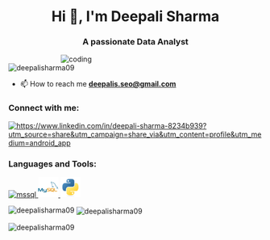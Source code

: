 <h1 align="center">Hi 👋, I'm Deepali Sharma</h1>
<h3 align="center">A passionate Data Analyst</h3>

<img align="right" alt="coding" width="400" src="https://cdn.dribbble.com/users/1364029/screenshots/16093268/media/68e82a7fb4904614a9066d6b540c14b2.gif">

<p align="left"> <img src="https://komarev.com/ghpvc/?username=deepalisharma09&label=Profile%20views&color=0e75b6&style=flat" alt="deepalisharma09" /> </p>

- 📫 How to reach me **deepalis.seo@gmail.com**

<h3 align="left">Connect with me:</h3>
<p align="left">
<a href="https://linkedin.com/in/https://www.linkedin.com/in/deepali-sharma-8234b939?utm_source=share&utm_campaign=share_via&utm_content=profile&utm_medium=android_app" target="blank"><img align="center" src="https://raw.githubusercontent.com/rahuldkjain/github-profile-readme-generator/master/src/images/icons/Social/linked-in-alt.svg" alt="https://www.linkedin.com/in/deepali-sharma-8234b939?utm_source=share&utm_campaign=share_via&utm_content=profile&utm_medium=android_app" height="30" width="40" /></a>
</p>

<h3 align="left">Languages and Tools:</h3>
<p align="left"> <a href="https://www.microsoft.com/en-us/sql-server" target="_blank" rel="noreferrer"> <img src="https://www.svgrepo.com/show/303229/microsoft-sql-server-logo.svg" alt="mssql" width="40" height="40"/> </a> <a href="https://www.mysql.com/" target="_blank" rel="noreferrer"> <img src="https://raw.githubusercontent.com/devicons/devicon/master/icons/mysql/mysql-original-wordmark.svg" alt="mysql" width="40" height="40"/> </a> <a href="https://www.python.org" target="_blank" rel="noreferrer"> <img src="https://raw.githubusercontent.com/devicons/devicon/master/icons/python/python-original.svg" alt="python" width="40" height="40"/> </a> </p>

<p><img align="left" src="https://github-readme-stats.vercel.app/api/top-langs?username=deepalisharma09&show_icons=true&locale=en&layout=compact" alt="deepalisharma09" /></p>

<p>&nbsp;<img align="center" src="https://github-readme-stats.vercel.app/api?username=deepalisharma09&show_icons=true&locale=en" alt="deepalisharma09" /></p>

<p><img align="center" src="https://github-readme-streak-stats.herokuapp.com/?user=deepalisharma09&" alt="deepalisharma09" /></p>
